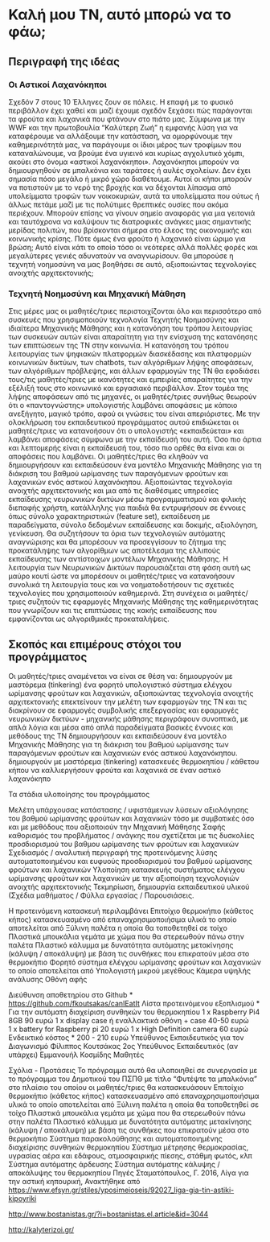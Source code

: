 # Καλή μου ΤΝ, αυτό μπορώ να το φάω;
## Περιγραφή της ιδέας
### Οι Αστικοί Λαχανόκηποι
Σχεδόν 7 στους 10 Έλληνες ζουν σε πόλεις. Η επαφή με το φυσικό περιβάλλον έχει χαθεί και μαζί έχουμε σχεδόν ξεχάσει πώς παράγονται τα φρούτα και λαχανικά που φτάνουν στο πιάτο μας. Σύμφωνα με την WWF και την πρωτοβουλία “Καλύτερη Ζωή” η εμφανής λύση για να καταφέρουμε να αλλάξουμε την κατάσταση, να ομορφύνουμε την καθημερινότητά μας, να παράγουμε οι ίδιοι μέρος των τροφίμων που καταναλώνουμε, να βρούμε ένα υγιεινό και κυρίως αγχολυτικό χόμπι, ακούει στο όνομα «αστικοί λαχανόκηποι».
Λαχανόκηποι μπορούν να δημιουργηθούν σε μπαλκόνια και ταράτσες ή αυλές σχολείων. Δεν έχει σημασία πόσο μεγάλο ή μικρό χώρο διαθέτουμε. Αυτοί οι κήποι μπορούν να ποτιστούν με το νερό της βροχής και να δέχονται λίπασμα από υπολείμματα τροφών των νοικοκυριών, αυτά τα υπολείμματα που ούτως ή άλλως πετάμε μαζί με τις πολύτιμες θρεπτικές ουσίες που ακόμα περιέχουν. Μπορούν επίσης να γίνουν σημείο αναφοράς για μια γειτονιά και ταυτόχρονα να καλύψουν τις διατροφικές ανάγκες μιας σημαντικής μερίδας πολιτών, που βρίσκονται σήμερα στο έλεος της οικονομικής και κοινωνικής κρίσης.
Πότε όμως ένα φρούτο ή λαχανικό είναι ώριμο για βρώση; Αυτό είναι κάτι το οποίο τόσο οι νεότερες αλλά πολλές φορές και μεγαλύτερες γενιές αδυνατούν να αναγνωρίσουν. Θα μπορούσε η τεχνητή νοημοσύνη να μας βοηθήσει σε αυτό, αξιοποιώντας τεχνολογίες ανοιχτής αρχιτεκτονικής;
### Τεχνητή Νοημοσύνη και Μηχανική Μάθηση
Στις μέρες μας οι μαθητές/τριες περιστοιχίζονται όλο και περισσότερο από συσκευές που χρησιμοποιούν τεχνολογία Τεχνητής Νοημοσύνης και ιδιαίτερα Μηχανικής Μάθησης και η κατανόηση του τρόπου λειτουργίας των συσκευών αυτών είναι απαραίτητη για την ενίσχυση της κατανόησης των επιπτώσεων της ΤΝ στην κοινωνία. Η κατανόηση του τρόπου λειτουργίας των ψηφιακών πλατφορμών διασκέδασης και πλατφορμών κοινωνικών δικτύων, των chatbots, των αλγόριθμων λήψης αποφάσεων, των αλγόριθμων πρόβλεψης, και άλλων εφαρμογών της ΤΝ θα εφοδιάσει τους/τις μαθητές/τριες με ικανότητες και εμπειρίες απαραίτητες για την εξέλιξή τους στο κοινωνικό και εργασιακό περιβάλλον.
Στον τομέα της λήψης αποφάσεων από τις μηχανές, οι μαθητές/τριες συνήθως θεωρούν ότι ο «παντογνώστης» υπολογιστής λαμβάνει αποφάσεις με κάποιο ανεξήγητο, μαγικό τρόπο, αφού οι γνώσεις του είναι απεριόριστες. Με την ολοκλήρωση του εκπαιδευτικού προγράμματος αυτού επιδιώκεται οι μαθητές/τριες να κατανοήσουν ότι ο υπολογιστής «εκπαιδεύεται» και λαμβάνει αποφάσεις σύμφωνα με την εκπαίδευσή του αυτή. Όσο πιο άρτια και λεπτομερής είναι η εκπαίδευσή του, τόσο πιο ορθές θα είναι και οι αποφάσεις που λαμβάνει.
Οι μαθητές/τριες θα κληθούν να δημιουργήσουν και εκπαιδεύσουν ένα μοντέλο Μηχανικής Μάθησης για τη διάκριση του βαθμού ωρίμανσης των παραγόμενων φρούτων και λαχανικών ενός αστικού λαχανόκηπου.
Αξιοποιώντας τεχνολογία ανοιχτής αρχιτεκτονικής και μια από τις διαθέσιμες υπηρεσίες εκπαίδευσης νευρωνικών δικτύων μέσω προγραμματισμού και φιλικής διεπαφής χρήστη, κατάλληλης για παιδιά θα εντρυφήσουν σε έννοιες όπως σύνολο χαρακτηριστικών (feature set), εκπαίδευση με παραδείγματα, σύνολο δεδομένων εκπαίδευσης και δοκιμής, αξιολόγηση, γενίκευση. Θα συζητήσουν τα όρια των τεχνολογιών αυτόματης αναγνώρισης και θα μπορέσουν να προσεγγίσουν το ζήτημα της προκατάληψης των αλγορίθμων ως αποτέλεσμα της ελλιπούς εκπαίδευσης των αντίστοιχων μοντέλων Μηχανικής Μάθησης. 
Η λειτουργία των Νευρωνικών Δικτύων παρουσιάζεται στη φάση αυτή ως μαύρο κουτί ώστε να μπορέσουν οι μαθητές/τριες να κατανοήσουν συνολικά τη λειτουργία τους και να νοηματοδοτήσουν τις σχετικές τεχνολογίες που χρησιμοποιούν καθημερινά. Στη συνέχεια οι μαθητές/τριες συζητούν τις εφαρμογές Μηχανικής Μάθησης της καθημερινότητας που γνωρίζουν και τις επιπτώσεις της κακής εκπαίδευσης που εμφανίζονται ως αλγοριθμικές προκαταλήψεις.
## Σκοπός και επιμέρους στόχοι του προγράμματος
Οι μαθητές/τριες αναμένεται να είναι σε θέση να:
δημιουργούν με μαστόρεμα (tinkering) ένα φορητό υπολογιστικό σύστημα ελέγχου ωρίμανσης φρούτων και λαχανικών, αξιοποιώντας τεχνολογία ανοιχτής αρχιτεκτονικής
επεκτείνουν την μελέτη των εφαρμογών της ΤΝ και τις διακρίνουν σε εφαρμογές συμβολικής επεξεργασίας και εφαρμογές νευρωνικών δικτύων - μηχανικής μάθησης
περιγράφουν συνοπτικά, με απλά λόγια και μέσα από απλά παραδείγματα βασικές έννοιες και μεθόδους της ΤΝ
δημιουργήσουν και εκπαιδεύσουν ένα μοντέλο Μηχανικής Μάθησης για τη διάκριση του βαθμού ωρίμανσης των παραγόμενων φρούτων και λαχανικών ενός αστικού λαχανόκηπου.
δημιουργούν με μαστόρεμα (tinkering) κατασκευές θερμοκηπίου / κάθετου κήπου
να καλλιεργήσουν φρούτα και λαχανικά σε έναν αστικό λαχανόκηπο

Τα στάδια υλοποίησης του προγράμματος

Μελέτη υπάρχουσας κατάστασης / υφιστάμενων λύσεων αξιολόγησης του βαθμού ωρίμανσης φρούτων και λαχανικών τόσο με συμβατικές όσο και με μεθόδους που αξιοποιούν την Μηχανική Μάθησης
Σαφής καθορισμός του προβλήματος / ανάγκης που σχετίζεται με τις δυσκολίες προσδιορισμού του βαθμου ωρίμανσης των φρούτων και λαχανικών
Σχεδιασμός / αναλυτική περιγραφή της προτεινόμενης λύσης αυτοματοποιημένου και ευφυούς προσδιορισμού του βαθμού ωρίμανσης φρούτων και λαχανικών
Υλοποίηση κατασκευής συστήματος ελέγχου ωρίμανσης φρούτων και λαχανικών με την αξιοποίηση τεχνολογιών ανοιχτής αρχιτεκτονικής
Τεκμηρίωση, δημιουργία εκπαιδευτικού υλικού (Σχέδια μαθήματος / Φύλλα εργασίας / Παρουσιάσεις. 

Η προτεινόμενη κατασκευή περιλαμβάνει 
Επιτοίχιο θερμοκήπιο (κάθετος κήπος) κατασκευασμένο από επαναχρησιμοποιήσιμα υλικά το οποίο αποτελείται από
Ξύλινη παλέτα η οποία θα τοποθετηθεί σε τοίχο 
Πλαστικά μπουκάλια γεμάτα με χώμα που θα στερεωθούν πάνω στην παλέτα
Πλαστικό κάλυμμα με δυνατότητα αυτόματης μετακίνησης (κάλυψη / αποκάλυψη) με βάση τις συνθήκες που επικρατούν μέσα στο θερμοκήπιο
Φορητό σύστημα ελέγχου ωρίμανσης φρούτων και λαχανικών το οποίο αποτελείται από
Υπολογιστή μικρού μεγέθους
Κάμερα υψηλής ανάλυσης
Οθόνη αφής

Διεύθυνση αποθετηρίου στο Github * 
https://github.com/fkoutsakas/canIEatIt 
Λίστα προτεινόμενου εξοπλισμού *
Για την αυτόματη διαχείριση συνθηκών του θερμοκηπίου
1 x Raspberry Pi4 8GB							90 ευρώ
1 x display case ή εναλλακτικά οθόνη + case				40-50 ευρώ	 
1 x battery for Raspberry pi							20 ευρώ	
1 x High Definition camera						 	60 ευρώ
Ενδεικτικό κόστος *
200 - 210 ευρώ
Υπεύθυνος Εκπαιδευτικός για τον Διαγωνισμό
Φίλιππος Κουτσάκας
2ος Υπεύθυνος Εκπαιδευτικός (αν υπάρχει)
Εμμανουήλ Κοσμίδης
Μαθητές

Σχόλια - Προτάσεις
Το πρόγραμμα αυτό θα υλοποιηθεί σε συνεργασία με το πρόγραμμα του Δημοτικού του ΠΣΠΘ με τίτλο “Φυτέψτε τα μπαλκόνια” στο πλαίσιο του οποίου οι μαθητές/τριες θα κατασκευάσουν
Επιτοίχιο θερμοκήπιο (κάθετος κήπος) κατασκευασμένο από επαναχρησιμοποιήσιμα υλικά το οποίο αποτελείται από
Ξύλινη παλέτα η οποία θα τοποθετηθεί σε τοίχο 
Πλαστικά μπουκάλια γεμάτα με χώμα που θα στερεωθούν πάνω στην παλέτα
Πλαστικό κάλυμμα με δυνατότητα αυτόματης μετακίνησης (κάλυψη / αποκάλυψη) με βάση τις συνθήκες που επικρατούν μέσα στο θερμοκήπιο
Σύστημα παρακολούθησης και αυτοματοποιημένης διαχείρισης συνθηκών θερμοκηπίου 
Σύστημα μέτρησης θερμοκρασίας, υγρασίας αέρα και εδάφους, ατμοσφαιρικής πίεσης, στάθμη φωτός, κλπ
Σύστημα αυτόματης άρδευσης
Σύστημα αυτόματης κάλυψης / αποκάλυψης του θερμοκηπίου
Πηγές
Σταματόπουλος, Γ. 2016, Λίγα για την αστική κηπουρική, Ανακτήθηκε από https://www.efsyn.gr/stiles/yposimeioseis/92027_liga-gia-tin-astiki-kipoyriki 


http://www.bostanistas.gr/?i=bostanistas.el.article&id=3044

http://kalyterizoi.gr/




